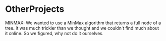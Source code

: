 # OtherProjects
MINMAX: 
We wanted to use a MinMax algorithm that returns a full node of a tree. It was much trickier than we thought and we couldn't find much about it online. So we figured, why not do it ourselves.
